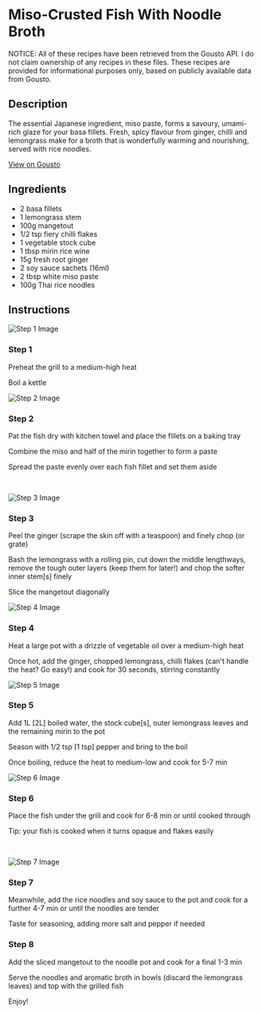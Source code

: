 # Miso-Crusted Fish With Noodle Broth

NOTICE: All of these recipes have been retrieved from the Gousto API. I do not claim ownership of any recipes in these files. These recipes are provided for informational purposes only, based on publicly available data from Gousto.

## Description

The essential Japanese ingredient, miso paste, forms a savoury, umami-rich glaze for your basa fillets. Fresh, spicy flavour from ginger, chilli and lemongrass make for a broth that is wonderfully warming and nourishing, served with rice noodles. 

[View on Gousto](https://www.gousto.co.uk/recipes/cookbook/miso-crusted-fish-with-noodle-broth)

## Ingredients

- 2 basa fillets
- 1 lemongrass stem
- 100g mangetout
- 1/2 tsp fiery chilli flakes 
- 1 vegetable stock cube
- 1 tbsp mirin rice wine
- 15g fresh root ginger
- 2 soy sauce sachets (16ml)
- 2 tbsp white miso paste
- 100g Thai rice noodles

## Instructions

![Step 1 Image](https://production-media.gousto.co.uk/cms/recipe-step-image/322.-step--1-x200.jpg)

### Step 1

Preheat the grill to a medium-high heat


Boil a kettle

![Step 2 Image](https://production-media.gousto.co.uk/cms/recipe-step-image/322.-step--2-x200.jpg)

### Step 2

Pat the fish dry with kitchen towel and place the fillets on a baking tray


Combine the miso and half of the mirin together to form a paste


Spread the paste evenly over each fish fillet and set them aside


&nbsp;

![Step 3 Image](https://production-media.gousto.co.uk/cms/recipe-step-image/322.-step--3-x200.jpg)

### Step 3

Peel the ginger (scrape the skin off with a teaspoon) and finely chop (or grate)


Bash the lemongrass&nbsp;with a rolling pin, cut&nbsp;down the middle lengthways, remove the tough outer layers (keep them for later!) and chop the softer inner stem<span class="text-danger">[s]</span>&nbsp;finely


Slice the mangetout diagonally

![Step 4 Image](https://production-media.gousto.co.uk/cms/recipe-step-image/322.-step--4-x200.jpg)

### Step 4

Heat a large pot with a drizzle of vegetable oil over a medium-high heat


Once&nbsp;hot, add the ginger, chopped lemongrass, chilli flakes (can't handle the heat? Go easy!) and cook for 30 seconds, stirring constantly

![Step 5 Image](https://production-media.gousto.co.uk/cms/recipe-step-image/322.-step--5-x200.jpg)

### Step 5

Add 1L <span class="text-danger">[2L]</span>&nbsp;boiled water, the stock cube<span class="text-danger">[s]</span>, outer lemongrass leaves and the remaining mirin to the pot


Season with&nbsp;1/2 tsp <span class="text-danger">[1 tsp]</span>&nbsp;pepper and bring to the boil


Once boiling, reduce the heat to medium-low and cook for 5-7 min

![Step 6 Image](https://production-media.gousto.co.uk/cms/recipe-step-image/322.-step--6-x200.jpg)

### Step 6

Place the fish under the grill and cook for 6-8 min or until cooked through&nbsp;


Tip: your fish is cooked when it turns opaque and flakes easily


&nbsp;

![Step 7 Image](https://production-media.gousto.co.uk/cms/recipe-step-image/322.-step--7-x200.jpg)

### Step 7

Meanwhile, add&nbsp;the rice noodles and soy sauce to the pot and cook for a further 4-7 min or until the noodles are tender


Taste for seasoning, adding more salt and pepper if needed

### Step 8

Add the sliced mangetout to the noodle pot and cook for a final 1-3 min


Serve the noodles and aromatic broth in bowls (discard the lemongrass leaves) and top with the grilled fish


Enjoy!


